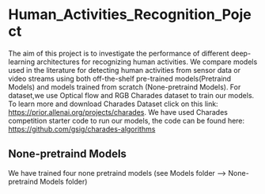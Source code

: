 # Human_Activities_Recognition_Poject

The aim of this project is to investigate the performance of different deep-learning architectures for recognizing human activities.
We compare models used in the literature for detecting human activities from sensor data or video streams using both off-the-shelf pre-trained models(Pretraind Models) and models trained from scratch (None-pretraind Models).
For dataset,we use Optical flow and RGB Charades dataset to train our models.
To learn more and download Charades Dataset click on this link: https://prior.allenai.org/projects/charades.
We have used Charades competition starter code to run our models, the code can be found here: https://github.com/gsig/charades-algorithms

## None-pretraind Models
We have trained four none pretraind models (see Models folder --> None-pretraind Models folder)
